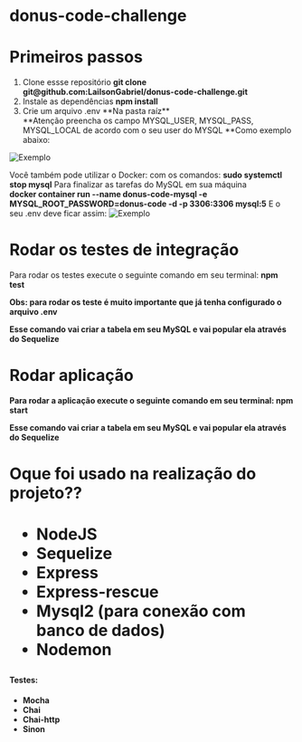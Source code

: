 # donus-code-challenge

# Primeiros passos
<ol>
  <li>Clone essse repositório <strong>git clone git@github.com:LailsonGabriel/donus-code-challenge.git</strong></li>
  <li>Instale as dependências <strong>npm install</strong></li>
  <li>Crie um arquivo .env **Na pasta raíz**</strong></li>
  **Atenção preencha os campo MYSQL_USER, MYSQL_PASS, MYSQL_LOCAL de acordo com o seu user do MYSQL
  **Como exemplo abaixo:
</ol>


![Exemplo](https://github.com/LailsonGabriel/donus-code-challenge/blob/main/env-example.png)

Você também pode utilizar o Docker:
com os comandos:
<strong>sudo systemctl stop mysql</strong> Para finalizar as tarefas do MySQL em sua máquina
<br>
<strong>docker container run --name donus-code-mysql -e MYSQL_ROOT_PASSWORD=donus-code -d -p 3306:3306 mysql:5</strong>
E o seu .env deve ficar assim:
![Exemplo](https://github.com/LailsonGabriel/donus-code-challenge/blob/main/Screenshot%20from%202022-02-06%2014-52-09.png)



# Rodar os testes de integração
Para rodar os testes execute o seguinte comando em seu terminal: <strong>npm test<strong> <p>Obs: para rodar os teste é muito importante que já tenha configurado o arquivo .env<p>
<p>Esse comando vai criar a tabela em seu MySQL e vai popular ela através do Sequelize</p>
  
  
  
  <h1>Rodar aplicação</h1>
  Para rodar a aplicação execute o seguinte comando em seu terminal: <strong>npm start<strong>
  <p>Esse comando vai criar a tabela em seu MySQL e vai popular ela através do Sequelize</p>
  
  
  <h1>Oque foi usado na realização do projeto??<h1>
    <ul>
      <li>NodeJS</li>
      <li>Sequelize</li>
      <li>Express</li>
      <li>Express-rescue</li>
      <li>Mysql2 (para conexão com banco de dados)</li>
      <li>Nodemon</li>
    </ul>
    <h4>Testes:</h4>
    <ul>
      <li>Mocha</li>
      <li>Chai</li>
      <li>Chai-http</li>
      <li>Sinon</li>
    </ul>
